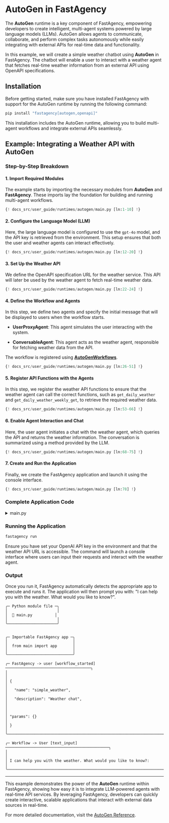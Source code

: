 # AutoGen in FastAgency

The **AutoGen** runtime is a key component of FastAgency, empowering developers to create intelligent, multi-agent systems powered by large language models (LLMs). AutoGen allows agents to communicate, collaborate, and perform complex tasks autonomously while easily integrating with external APIs for real-time data and functionality.

In this example, we will create a simple weather chatbot using **AutoGen** in FastAgency. The chatbot will enable a user to interact with a weather agent that fetches real-time weather information from an external API using OpenAPI specifications.

## Installation

Before getting started, make sure you have installed FastAgency with support for the AutoGen runtime by running the following command:

```bash
pip install "fastagency[autogen,openapi]"
```

This installation includes the AutoGen runtime, allowing you to build multi-agent workflows and integrate external APIs seamlessly.

## Example: Integrating a Weather API with AutoGen

### Step-by-Step Breakdown

#### 1. **Import Required Modules**
The example starts by importing the necessary modules from **AutoGen** and **FastAgency**. These imports lay the foundation for building and running multi-agent workflows.

```python
{! docs_src/user_guide/runtimes/autogen/main.py [ln:1-10] !}
```

#### 2. **Configure the Language Model (LLM)**
Here, the large language model is configured to use the `gpt-4o` model, and the API key is retrieved from the environment. This setup ensures that both the user and weather agents can interact effectively.

```python
{! docs_src/user_guide/runtimes/autogen/main.py [ln:12-20] !}
```

#### 3. **Set Up the Weather API**
We define the OpenAPI specification URL for the weather service. This API will later be used by the weather agent to fetch real-time weather data.

```python
{! docs_src/user_guide/runtimes/autogen/main.py [ln:22-24] !}
```

#### 4. **Define the Workflow and Agents**
In this step, we define two agents and specify the initial message that will be displayed to users when the workflow starts.

- **UserProxyAgent**: This agent simulates the user interacting with the system.

- **ConversableAgent**: This agent acts as the weather agent, responsible for fetching weather data from the API.

The workflow is registered using **[AutoGenWorkflows](../../../api/fastagency/runtimes/autogen/AutoGenWorkflows/)**.

```python
{! docs_src/user_guide/runtimes/autogen/main.py [ln:26-51] !}
```

#### 5. **Register API Functions with the Agents**
In this step, we register the weather API functions to ensure that the weather agent can call the correct functions, such as `get_daily_weather` and `get_daily_weather_weekly_get`, to retrieve the required weather data.

```python
{! docs_src/user_guide/runtimes/autogen/main.py [ln:53-66] !}
```

#### 6. **Enable Agent Interaction and Chat**
Here, the user agent initiates a chat with the weather agent, which queries the API and returns the weather information. The conversation is summarized using a method provided by the LLM.

```python
{! docs_src/user_guide/runtimes/autogen/main.py [ln:68-75] !}
```

#### 7. **Create and Run the Application**
Finally, we create the FastAgency application and launch it using the console interface.

```python
{! docs_src/user_guide/runtimes/autogen/main.py [ln:78] !}
```

### Complete Application Code

<details>
<summary>main.py</summary>
```python
{! docs_src/user_guide/runtimes/autogen/main.py!}
```
</details>


### Running the Application

```bash
fastagency run
```

Ensure you have set your OpenAI API key in the environment and that the weather API URL is accessible. The command will launch a console interface where users can input their requests and interact with the weather agent.

### Output

Once you run it, FastAgency automatically detects the appropriate app to execute and runs it. The application will then prompt you with: "I can help you with the weather. What would you like to know?".

```console
╭─ Python module file ─╮
│                      │
│  🐍 main.py          │
│                      │
╰──────────────────────╯


╭─ Importable FastAgency app ─╮
│                             │
│  from main import app       │
│                             │
╰─────────────────────────────╯

╭─ FastAgency -> user [workflow_started] ──────────────────────────────────────╮
│                                                                              │
│ {                                                                            │
│   "name": "simple_weather",                                                  │
│   "description": "Weather chat",                                             │
│                                                                              │
│ "params": {}                                                                 │
│ }                                                                            │
╰──────────────────────────────────────────────────────────────────────────────╯

╭─ Workflow -> User [text_input] ──────────────────────────────────────────────╮
│                                                                              │
│ I can help you with the weather. What would you like to know?:               │
╰──────────────────────────────────────────────────────────────────────────────╯
```

---

This example demonstrates the power of the **AutoGen** runtime within FastAgency, showing how easy it is to integrate LLM-powered agents with real-time API services. By leveraging FastAgency, developers can quickly create interactive, scalable applications that interact with external data sources in real-time.

For more detailed documentation, visit the [AutoGen Reference](../../../api/fastagency/runtimes/autogen/AutoGenWorkflows/).
